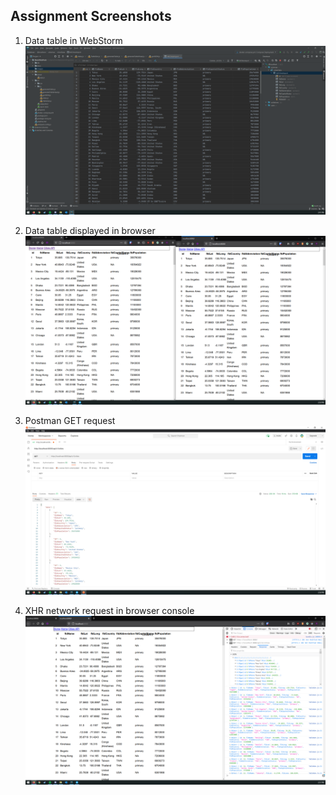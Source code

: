 ## Assignment Screenshots

1. Data table in WebStorm
   ![Screenshot 1](images/api%20intro%201.PNG)


2. Data table displayed in browser
   ![Screenshot 1](images/api%20intro%202.PNG)


3. Postman GET request
   ![Screenshot 1](images/api%20intro%203.PNG)


4. XHR network request in browser console
   ![Screenshot 1](images/api%20intro%204.PNG)
